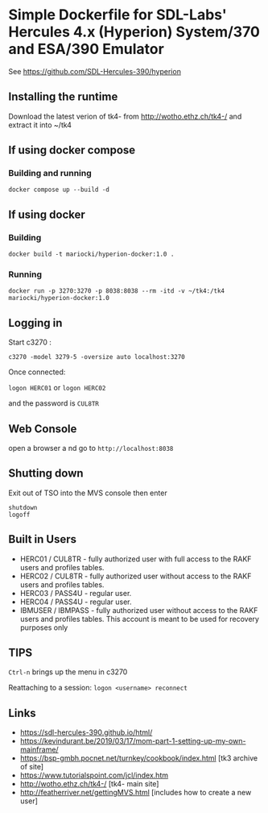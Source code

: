 # Simple Dockerfile for SDL-Labs' Hercules 4.x (Hyperion) System/370 and ESA/390 Emulator
See https://github.com/SDL-Hercules-390/hyperion

## Installing the runtime
Download the latest verion of tk4- from http://wotho.ethz.ch/tk4-/ and extract it into ~/tk4

## If using docker compose
### Building and running
`docker compose up --build -d`

## If using docker
### Building
`docker build -t mariocki/hyperion-docker:1.0 .`
### Running
`docker run -p 3270:3270 -p 8038:8038 --rm -itd -v ~/tk4:/tk4 mariocki/hyperion-docker:1.0`

## Logging in
Start c3270 :

`c3270 -model 3279-5 -oversize auto localhost:3270`

Once connected:

`logon HERC01` or `logon HERC02`

and the password is `CUL8TR`

## Web Console
open a browser a nd go to
`http://localhost:8038`

## Shutting down

Exit out of TSO into the MVS console then enter

```
shutdown
logoff
```

## Built in Users
* HERC01 / CUL8TR - fully authorized user with full access to the RAKF users and profiles tables.
* HERC02 / CUL8TR - fully authorized user without access to the RAKF users and profiles tables.
* HERC03 / PASS4U - regular user.
* HERC04 / PASS4U - regular user.
* IBMUSER / IBMPASS - fully authorized user without access to the RAKF users and profiles tables. This account is meant to be used for recovery purposes only

## TIPS
`Ctrl-n` brings up the menu in c3270

Reattaching to a session:
`logon <username> reconnect`

## Links
* https://sdl-hercules-390.github.io/html/
* https://kevindurant.be/2019/03/17/mom-part-1-setting-up-my-own-mainframe/
* https://bsp-gmbh.pocnet.net/turnkey/cookbook/index.html [tk3 archive of site]
* https://www.tutorialspoint.com/jcl/index.htm
* http://wotho.ethz.ch/tk4-/ [tk4- main site]
* http://featherriver.net/gettingMVS.html [includes how to create a new user]

